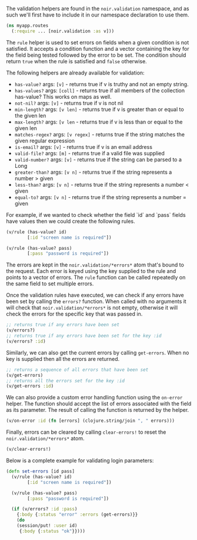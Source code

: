 The validation helpers are found in the `noir.validation` namespace, and
as such we'll first have to include it in our namespace declaration to use them.

```clojure
(ns myapp.routes
  (:require ... [noir.validation :as v]))
```

The `rule` helper is used to set errors on fields when a given condition is not satisfied. It accepts
a condition function and a vector containing the key for the field being tested followed by the error to be set.
The condition should return `true` when the rule is satisfied and `false` otherwise.

The following helpers are already available for validation:

* `has-value?` args: `[v]` - returns true if v is truthy and not an empty string.
* `has-values?` args: `[coll]` - returns true if all members of the collection has-value? This works on maps as well.
* `not-nil?` args: `[v]` - returns true if v is not nil
* `min-length?` args: `[v len]` - returns true if v is greater than or equal to the given len
* `max-length?` args: `[v len` - returns true if v is less than or equal to the given len
* `matches-regex?` args: `[v regex]` - returns true if the string matches the given regular expression
* `is-email?` args: `[v]` - returns true if v is an email address
* `valid-file?` args: `[m]` - returns true if a valid file was supplied
* `valid-number?` args: `[v]` - returns true if the string can be parsed to a Long
* `greater-than?` args: `[v n]` - returns true if the string represents a number > given
* `less-than?` args: `[v n]` - returns true if the string represents a number < given
* `equal-to?` args: `[v n]` - returns true if the string represents a number = given


<p>
For example, if we wanted to check whether the field `id` and `pass` fields have values then we could create
the following rules.
</p>

```clojure
(v/rule (has-value? id)
        [:id "screen name is required"])

(v/rule (has-value? pass)
        [:pass "password is required"])
```

The errors are kept in the `noir.validation/*errors*` atom that's bound to the request. Each error is keyed
using the key supplied to the rule and points to a vector of errors. The `rule` function can be called repeatedly on the
same field to set multiple errors.



Once the validation rules have executed, we can check if any errors have been set by calling the `errors?` function.
When called with no arguments it will check that `noir.validation/*errors*` is not empty, otherwise it will check the
errors for the specific key that was passed in.

```clojure
;; returns true if any errors have been set
(v/errors?)
;; returns true if any errors have been set for the key :id
(v/errors? :id)
```

Similarly, we can also get the current errors by calling `get-errors`.
When no key is supplied then all the errors are returned.

```clojure
;; returns a sequence of all errors that have been set
(v/get-errors)
;; returns all the errors set for the key :id
(v/get-errors :id)

```

We can also provide a custom error handling function using the `on-error` helper. The function
should accept the list of errors associated with the field as its parameter. The result of
calling the function is returned by the helper.

```clojure
(v/on-error :id (fn [errors] (clojure.string/join ", " errors)))
```

Finally, errors can be cleared by calling `clear-errors!` to reset the `noir.validation/*errors*` atom.

```clojure
(v/clear-errors!)
```

Below is a complete example for validating login parameters:

```clojure
(defn set-errors [id pass]
  (v/rule (has-value? id)
        [:id "screen name is required"])

  (v/rule (has-value? pass)
        [:pass "password is required"])

  (if (v/errors? :id :pass)
    {:body {:status "error" :errors (get-errors)}}
    (do
    (session/put! :user id)
     {:body {:status "ok"}})))
```
